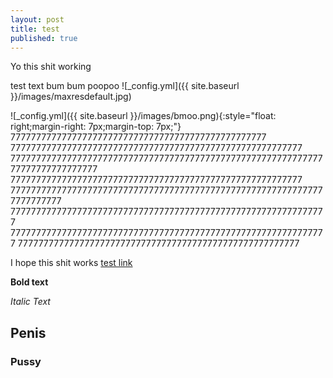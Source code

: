 ```yaml
---
layout: post
title: test
published: true
---
```


Yo this shit working

test text bum bum poopoo ![_config.yml]({{ site.baseurl }}/images/maxresdefault.jpg)

![_config.yml]({{ site.baseurl }}/images/bmoo.png){:style="float: right;margin-right: 7px;margin-top: 7px;"} 77777777777777777777777777777777777777777777777777 777777777777777777777777777777777777777777777777777777777 777777777777777777777777777777777777777777777777777777777777777777777777777777 777777777777777777777777777777777777777777777777777777777 77777777777777777777777777777777777777777777777777777777777777777777777 77777777777777777777777777777777777777777777777777777777777777 77777777777777777777777777777777777777777777777777777777777777 7777777777777777777777777777777777777777777777777777777  

I hope this shit works [test link]( https://www.youtube.com/watch?v=mEnhfMRLXnc)


**Bold text**


_Italic Text_


## Penis


### Pussy
